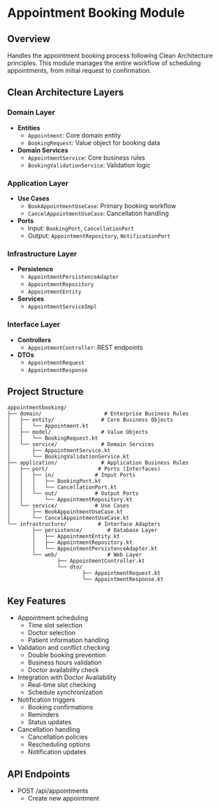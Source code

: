 # Appointment Booking Module

## Overview
Handles the appointment booking process following Clean Architecture principles. This module manages the entire workflow of scheduling appointments, from initial request to confirmation.

## Clean Architecture Layers

### Domain Layer
- **Entities**
	- `Appointment`: Core domain entity
	- `BookingRequest`: Value object for booking data
- **Domain Services**
	- `AppointmentService`: Core business rules
	- `BookingValidationService`: Validation logic

### Application Layer
- **Use Cases**
	- `BookAppointmentUseCase`: Primary booking workflow
	- `CancelAppointmentUseCase`: Cancellation handling
- **Ports**
	- Input: `BookingPort`, `CancellationPort`
	- Output: `AppointmentRepository`, `NotificationPort`

### Infrastructure Layer
- **Persistence**
	- `AppointmentPersistenceAdapter`
	- `AppointmentRepository`
	- `AppointmentEntity`
- **Services**
	- `AppointmentServiceImpl`

### Interface Layer
- **Controllers**
	- `AppointmentController`: REST endpoints
- **DTOs**
	- `AppointmentRequest`
	- `AppointmentResponse`

## Project Structure
```
appointmentbooking/
├── domain/                    # Enterprise Business Rules
│   ├── entity/               # Core Business Objects
│   │   └── Appointment.kt
│   ├── model/                # Value Objects
│   │   └── BookingRequest.kt
│   └── service/              # Domain Services
│       ├── AppointmentService.kt
│       └── BookingValidationService.kt
├── application/              # Application Business Rules
│   ├── port/                # Ports (Interfaces)
│   │   ├── in/             # Input Ports
│   │   │   ├── BookingPort.kt
│   │   │   └── CancellationPort.kt
│   │   └── out/            # Output Ports
│   │       └── AppointmentRepository.kt
│   └── service/            # Use Cases
│       ├── BookAppointmentUseCase.kt
│       └── CancelAppointmentUseCase.kt
└── infrastructure/          # Interface Adapters
		├── persistence/        # Database Layer
		│   ├── AppointmentEntity.kt
		│   ├── AppointmentRepository.kt
		│   └── AppointmentPersistenceAdapter.kt
		└── web/                # Web Layer
				├── AppointmentController.kt
				└── dto/
						├── AppointmentRequest.kt
						└── AppointmentResponse.kt
```

## Key Features
- Appointment scheduling
	- Time slot selection
	- Doctor selection
	- Patient information handling
- Validation and conflict checking
	- Double booking prevention
	- Business hours validation
	- Doctor availability check
- Integration with Doctor Availability
	- Real-time slot checking
	- Schedule synchronization
- Notification triggers
	- Booking confirmations
	- Reminders
	- Status updates
- Cancellation handling
	- Cancellation policies
	- Rescheduling options
	- Notification updates

## API Endpoints
- POST /api/appointments
	- Create new appointment